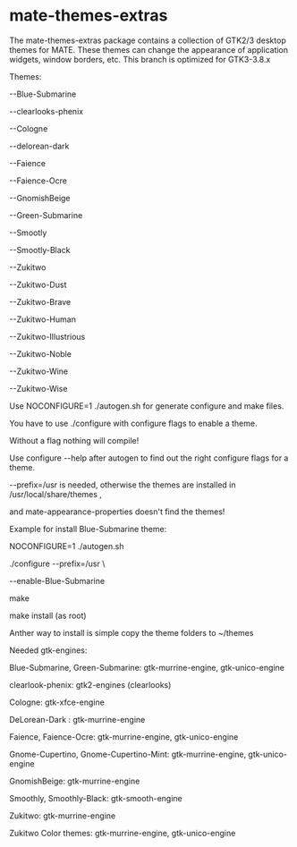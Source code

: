 mate-themes-extras
==================

The mate-themes-extras package contains a collection of GTK2/3 desktop themes for MATE. These themes can change the appearance of application widgets, window borders, etc.
This branch is optimized for GTK3-3.8.x

Themes:


--Blue-Submarine

--clearlooks-phenix

--Cologne

--delorean-dark

--Faience

--Faience-Ocre

--GnomishBeige

--Green-Submarine

--Smootly

--Smootly-Black

--Zukitwo

--Zukitwo-Dust

--Zukitwo-Brave

--Zukitwo-Human

--Zukitwo-Illustrious

--Zukitwo-Noble

--Zukitwo-Wine

--Zukitwo-Wise


Use NOCONFIGURE=1 ./autogen.sh for generate configure and make files.

You have to use ./configure with configure flags to enable a theme.

Without a flag nothing will compile!

Use configure --help after autogen to find out the right configure flags for a theme.

--prefix=/usr is needed, otherwise the themes are installed in /usr/local/share/themes ,

and  mate-appearance-properties doesn't find the themes!


Example for install Blue-Submarine theme:

NOCONFIGURE=1 ./autogen.sh

./configure --prefix=/usr \

--enable-Blue-Submarine

make

make install (as root)



Anther way to install is simple copy the theme folders to ~/themes


Needed gtk-engines:

Blue-Submarine, Green-Submarine: gtk-murrine-engine, gtk-unico-engine

clearlook-phenix: gtk2-engines (clearlooks)

Cologne: gtk-xfce-engine

DeLorean-Dark : gtk-murrine-engine

Faience, Faience-Ocre: gtk-murrine-engine, gtk-unico-engine

Gnome-Cupertino, Gnome-Cupertino-Mint: gtk-murrine-engine, gtk-unico-engine

GnomishBeige: gtk-murrine-engine

Smoothly, Smoothly-Black: gtk-smooth-engine

Zukitwo: gtk-murrine-engine

Zukitwo Color themes: gtk-murrine-engine, gtk-unico-engine
